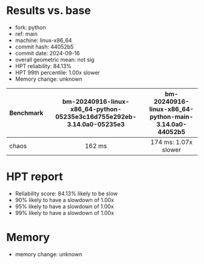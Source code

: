 # Results vs. base

- fork: python
- ref: main
- machine: linux-x86_64
- commit hash: 44052b5
- commit date: 2024-09-16
- overall geometric mean: not sig
- HPT reliability: 84.13%
- HPT 99th percentile: 1.00x slower
- Memory change: unknown

| Benchmark | bm-20240916-linux-x86_64-python-05235e3c16d755e292eb-3.14.0a0-05235e3 | bm-20240916-linux-x86_64-python-main-3.14.0a0-44052b5 |
|-----------|:---------------------------------------------------------------------:|:-----------------------------------------------------:|
| chaos     | 162 ms                                                                | 174 ms: 1.07x slower                                  |

# HPT report

- Reliability score: 84.13% likely to be slow
- 90% likely to have a slowdown of 1.00x
- 95% likely to have a slowdown of 1.00x
- 99% likely to have a slowdown of 1.00x

# Memory
- memory change: unknown